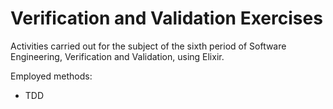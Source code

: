 # Verification and Validation Exercises

Activities carried out for the subject of the sixth period of Software Engineering, Verification and Validation, using Elixir.

Employed methods:
* TDD
